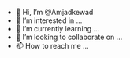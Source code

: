 - 👋 Hi, I’m @Amjadkewad
- 👀 I’m interested in ...
- 🌱 I’m currently learning ...
- 💞️ I’m looking to collaborate on ...
- 📫 How to reach me ...

<!---
Amjadkewad/Amjadkewad is a ✨ special ✨ repository because its `README.md` (this file) appears on your GitHub profile.
You can click the Preview link to take a look at your changes.
--->
